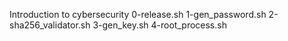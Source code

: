 Introduction to cybersecurity
0-release.sh
1-gen_password.sh
2-sha256_validator.sh
3-gen_key.sh
4-root_process.sh
